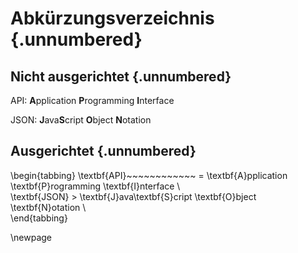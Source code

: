 # Abkürzungsverzeichnis {.unnumbered}

## Nicht ausgerichtet {.unnumbered}

API: **A**pplication **P**rogramming **I**nterface

JSON: **J**ava**S**cript **O**bject **N**otation

## Ausgerichtet {.unnumbered}

\begin{tabbing}
\textbf{API}~~~~~~~~~~~~ \= \textbf{A}pplication \textbf{P}rogramming \textbf{I}nterface \\  
\textbf{JSON} \> \textbf{J}ava\textbf{S}cript \textbf{O}bject \textbf{N}otation \\  
\end{tabbing}

\newpage

